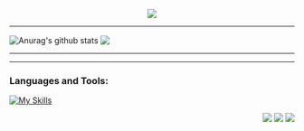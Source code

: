   <p align="center">
  <img src="https://readme-typing-svg.herokuapp.com?font=Roboto+Mono&weight=600&size=30&pause=1000&color=326BFF&background=FFFFFF00&center=true&vCenter=true&width=435&lines=Hi+there+%F0%9F%91%8B%2C+I'm+Moetaz" />
  </p>

***
<a align="left"><img align="center" src="https://github-readme-streak-stats.herokuapp.com/?user=farbek1503&theme=tokyonight&hide_border=true" alt="Anurag's github stats" /></a> <a align="right"><img align="center" src="https://github-readme-stats.vercel.app/api/top-langs/?username=farbek1503&theme=tokyonight&hide_border=true&include_all_commits=false&count_private=false&layout=compact" /></a>
***

***

### Languages and Tools:
[![My Skills](https://skillicons.dev/icons?i=html,css,js,ts,bootstrap,tailwind,angular,nodejs,express,mongodb,postman,github,git,gitlab)](https://skillicons.dev)

<p align="right">
  <a href="[https://facebook.com/Farxodav.Bekzod](https://www.facebook.com/Mootaz.Vdlz.1)"><img src="https://img.shields.io/badge/Facebook-%231877F2.svg?logo=Facebook&logoColor=white" /></a>
  <a href="[https://instagram.com/bekk1__i503](https://www.instagram.com/mootaz_hajji/)"><img src="https://img.shields.io/badge/Instagram-%23E4405F.svg?logo=Instagram&logoColor=white" /></a>
  <a href="[https://instagram.com/bekk1__i503](https://www.instagram.com/mootaz_hajji/)"><img src="https://img.shields.io/badge/linkedin%23E4405F.svg?logo=LinkedIn&logoColor=white" /></a>
</p>
